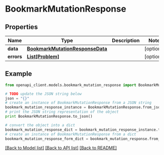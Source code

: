 # BookmarkMutationResponse


## Properties
Name | Type | Description | Notes
------------ | ------------- | ------------- | -------------
**data** | [**BookmarkMutationResponseData**](BookmarkMutationResponseData.md) |  | [optional] 
**errors** | [**List[Problem]**](Problem.md) |  | [optional] 

## Example

```python
from openapi_client.models.bookmark_mutation_response import BookmarkMutationResponse

# TODO update the JSON string below
json = "{}"
# create an instance of BookmarkMutationResponse from a JSON string
bookmark_mutation_response_instance = BookmarkMutationResponse.from_json(json)
# print the JSON string representation of the object
print BookmarkMutationResponse.to_json()

# convert the object into a dict
bookmark_mutation_response_dict = bookmark_mutation_response_instance.to_dict()
# create an instance of BookmarkMutationResponse from a dict
bookmark_mutation_response_form_dict = bookmark_mutation_response.from_dict(bookmark_mutation_response_dict)
```
[[Back to Model list]](../README.md#documentation-for-models) [[Back to API list]](../README.md#documentation-for-api-endpoints) [[Back to README]](../README.md)


